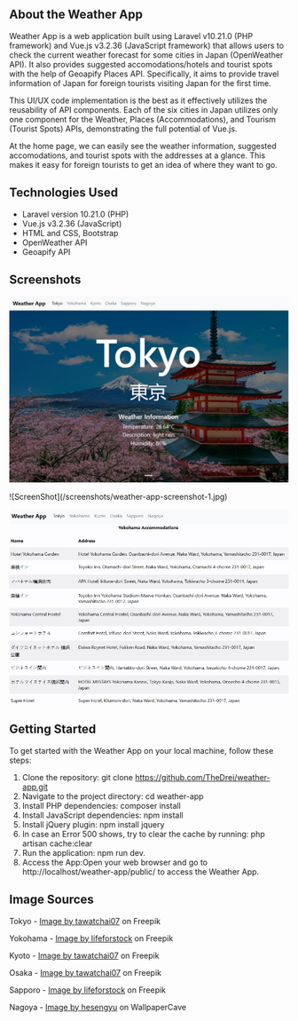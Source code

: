 ## About the Weather App
Weather App is a web application built using Laravel v10.21.0 (PHP framework) and Vue.js v3.2.36 (JavaScript framework) that allows users to check the current weather forecast for some cities in Japan (OpenWeather API). It also provides suggested accomodations/hotels and tourist spots with the help of Geoapify Places API. Specifically, it aims to provide travel information of Japan for foreign tourists visiting Japan for the first time.

This UI/UX code implementation is the best as it effectively utilizes the reusability of API components. Each of the six cities in Japan utilizes only one component for the Weather, Places (Accommodations), and Tourism (Tourist Spots) APIs, demonstrating the full potential of Vue.js. 

At the home page, we can easily see the weather information, suggested accomodations, and tourist spots with the addresses at a glance. This makes it easy for foreign tourists to get an idea of where they want to go.

## Technologies Used
<ul>
    <li>Laravel version 10.21.0 (PHP)</li>
    <li>Vue.js v3.2.36 (JavaScript)</li>
    <li>HTML and CSS, Bootstrap</li>
    <li>OpenWeather API</li>
    <li>Geoapify API</li>
</ul>

## Screenshots

<p align="center">
  <img src="/screenshots/weather-app-screenshot-1.jpg" alt="Weather App Screenshot 1">
</p>
![ScreenShot](/screenshots/weather-app-screenshot-1.jpg)

<p align="center">
  <img src="/screenshots/weather-app-screenshot-2.jpg" alt="Weather App Screenshot 2">
</p>


## Getting Started
To get started with the Weather App on your local machine, follow these steps:
1. Clone the repository: git clone https://github.com/TheDrei/weather-app.git
2. Navigate to the project directory: cd weather-app
3. Install PHP dependencies: composer install 
4. Install JavaScript dependencies: npm install 
5. Install jQuery plugin: npm install jquery
6. In case an Error 500 shows, try to clear the cache by running: php artisan cache:clear
7. Run the application: npm run dev.
8. Access the App:Open your web browser and go to http://localhost/weather-app/public/ to access the Weather App.

## Image Sources 
Tokyo - <a href="https://www.freepik.com/free-photo/cherry-blossoms-spring-chureito-pagoda-fuji-mountain-japan_10824511.htm#query=tokyo&position=0&from_view=search&track=sph">Image by tawatchai07</a> on Freepik

Yokohama - <a href="https://www.freepik.com/free-photo/yokohama-skyline-city_3983393.htm#query=yokohama&position=0&from_view=search&track=sph">Image by lifeforstock</a> on Freepik

Kyoto - <a href="https://www.freepik.com/free-photo/yasaka-pagoda-sannen-zaka-street-kyoto-japan_10695381.htm#query=kyoto&position=0&from_view=search&track=sph">Image by tawatchai07</a> on Freepik

Osaka - <a href="https://www.freepik.com/free-photo/cherry-blossoms-castle-himeji-japan_10824394.htm#query=osaka&position=1&from_view=search&track=sph">Image by tawatchai07</a> on Freepik

Sapporo - <a href="https://www.freepik.com/free-photo/beautiful-architecture-building-with-mountain-landscape-winter-season-sapporo-city-hokkaido-japan_4097423.htm#query=sapporo&position=0&from_view=search&track=sph">Image by lifeforstock</a> on Freepik

Nagoya - <a href="https://wallpapercave.com/w/wp8846479">Image by hesengyu</a> on WallpaperCave
